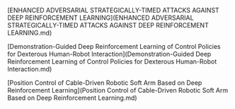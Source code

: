 [ENHANCED ADVERSARIAL STRATEGICALLY-TIMED ATTACKS AGAINST DEEP REINFORCEMENT LEARNING](ENHANCED ADVERSARIAL STRATEGICALLY-TIMED ATTACKS AGAINST DEEP REINFORCEMENT LEARNING.md)

[Demonstration-Guided Deep Reinforcement Learning of Control Policies for Dexterous Human-Robot Interaction](Demonstration-Guided Deep Reinforcement Learning of Control Policies for Dexterous Human-Robot Interaction.md)

[Position Control of Cable-Driven Robotic Soft Arm Based on Deep Reinforcement Learning](Position Control of Cable-Driven Robotic Soft Arm Based on Deep Reinforcement Learning.md)
